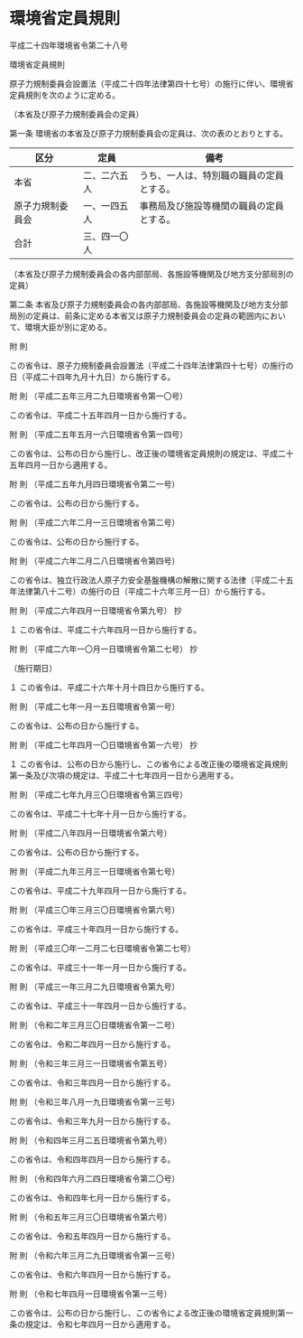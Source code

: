 # 環境省定員規則

平成二十四年環境省令第二十八号

環境省定員規則

原子力規制委員会設置法（平成二十四年法律第四十七号）の施行に伴い、環境省定員規則を次のように定める。

（本省及び原子力規制委員会の定員）

第一条 環境省の本省及び原子力規制委員会の定員は、次の表のとおりとする。

区分 | 定員 | 備考  
---|---|---  
本省 | 二、二六五人 | うち、一人は、特別職の職員の定員とする。  
原子力規制委員会 | 一、一四五人 | 事務局及び施設等機関の職員の定員とする。  
合計 | 三、四一〇人 |   
  
（本省及び原子力規制委員会の各内部部局、各施設等機関及び地方支分部局別の定員）

第二条 本省及び原子力規制委員会の各内部部局、各施設等機関及び地方支分部局別の定員は、前条に定める本省又は原子力規制委員会の定員の範囲内において、環境大臣が別に定める。

附 則

この省令は、原子力規制委員会設置法（平成二十四年法律第四十七号）の施行の日（平成二十四年九月十九日）から施行する。

附 則 （平成二五年三月二九日環境省令第一〇号）

この省令は、平成二十五年四月一日から施行する。

附 則 （平成二五年五月一六日環境省令第一四号）

この省令は、公布の日から施行し、改正後の環境省定員規則の規定は、平成二十五年四月一日から適用する。

附 則 （平成二五年九月四日環境省令第二一号）

この省令は、公布の日から施行する。

附 則 （平成二六年二月一三日環境省令第二号）

この省令は、公布の日から施行する。

附 則 （平成二六年二月二八日環境省令第四号）

この省令は、独立行政法人原子力安全基盤機構の解散に関する法律（平成二十五年法律第八十二号）の施行の日（平成二十六年三月一日）から施行する。

附 則 （平成二六年四月一日環境省令第九号） 抄

１ この省令は、平成二十六年四月一日から施行する。

附 則 （平成二六年一〇月一日環境省令第二七号） 抄

（施行期日）

１ この省令は、平成二十六年十月十四日から施行する。

附 則 （平成二七年一月一五日環境省令第一号）

この省令は、公布の日から施行する。

附 則 （平成二七年四月一〇日環境省令第一六号） 抄

１ この省令は、公布の日から施行し、この省令による改正後の環境省定員規則第一条及び次項の規定は、平成二十七年四月一日から適用する。

附 則 （平成二七年九月三〇日環境省令第三四号）

この省令は、平成二十七年十月一日から施行する。

附 則 （平成二八年四月一日環境省令第六号）

この省令は、公布の日から施行する。

附 則 （平成二九年三月三一日環境省令第七号）

この省令は、平成二十九年四月一日から施行する。

附 則 （平成三〇年三月三〇日環境省令第六号）

この省令は、平成三十年四月一日から施行する。

附 則 （平成三〇年一二月二七日環境省令第二七号）

この省令は、平成三十一年一月一日から施行する。

附 則 （平成三一年三月二九日環境省令第九号）

この省令は、平成三十一年四月一日から施行する。

附 則 （令和二年三月三〇日環境省令第一二号）

この省令は、令和二年四月一日から施行する。

附 則 （令和三年三月三一日環境省令第五号）

この省令は、令和三年四月一日から施行する。

附 則 （令和三年八月一九日環境省令第一三号）

この省令は、令和三年九月一日から施行する。

附 則 （令和四年三月二五日環境省令第九号）

この省令は、令和四年四月一日から施行する。

附 則 （令和四年六月二四日環境省令第二〇号）

この省令は、令和四年七月一日から施行する。

附 則 （令和五年三月三〇日環境省令第六号）

この省令は、令和五年四月一日から施行する。

附 則 （令和六年三月二九日環境省令第一三号）

この省令は、令和六年四月一日から施行する。

附 則 （令和七年四月一日環境省令第一三号）

この省令は、公布の日から施行し、この省令による改正後の環境省定員規則第一条の規定は、令和七年四月一日から適用する。
